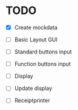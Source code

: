 # TODO
- [x] Create mockdata
- [ ] Basic Layout GUI
- [ ] Standard buttons input 
- [ ] Function buttons input
- [ ] Display
- [ ] Update display
- [ ] Receiptprinter

